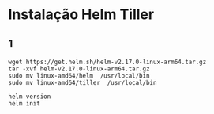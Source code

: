 # Instalação Helm Tiller

## 1

```shell
wget https://get.helm.sh/helm-v2.17.0-linux-arm64.tar.gz
tar -xvf helm-v2.17.0-linux-arm64.tar.gz
sudo mv linux-amd64/helm  /usr/local/bin
sudo mv linux-amd64/tiller  /usr/local/bin

helm version
helm init
```

